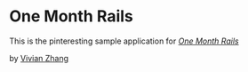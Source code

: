 # One Month Rails

This is the pinteresting sample application for [*One Month Rails*](http://onemonthrails.com)

by [Vivian Zhang](http://studioaccord.com)